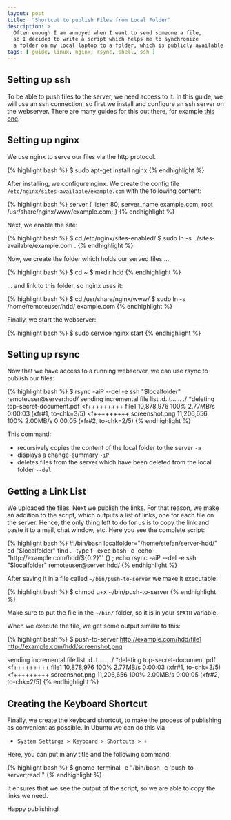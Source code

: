 ```yaml
---
layout: post
title:  "Shortcut to publish Files from Local Folder"
description: >
  Often enough I am annoyed when I want to send someone a file,
  so I decided to write a script which helps me to synchronize
  a folder on my local laptop to a folder, which is publicly available on the internet.
tags: [ guide, linux, nginx, rsync, shell, ssh ]
---
```

## Setting up ssh

To be able to push files to the server, we need access to it.
In this guide, we will use an ssh connection, so first we install and configure an ssh server on the webserver.
There are many guides for this out there, for example
[this one](https://help.ubuntu.com/community/SSH/OpenSSH/Configuring).

## Setting up nginx

We use nginx to serve our files via the http protocol.

{% highlight bash %}
$ sudo apt-get install nginx
{% endhighlight %}

After installing, we configure nginx. We create the
config file `/etc/nginx/sites-available/example.com` with the following content:

{% highlight bash %}
server {
    listen 80;
    server_name example.com;
    root /usr/share/nginx/www/example.com;
}
{% endhighlight %}

Next, we enable the site:

{% highlight bash %}
$ cd /etc/nginx/sites-enabled/
$ sudo ln -s ../sites-available/example.com .
{% endhighlight %}

Now, we create the folder which holds our served files ...

{% highlight bash %}
$ cd ~
$ mkdir hdd
{% endhighlight %}

... and link to this folder, so nginx uses it:

{% highlight bash %}
$ cd /usr/share/nginx/www/
$ sudo ln -s /home/remoteuser/hdd/ example.com
{% endhighlight %}

Finally, we start the webserver:

{% highlight bash %}
$ sudo service nginx start
{% endhighlight %}

## Setting up rsync

Now that we have access to a running webserver, we can use rsync to publish our files:

{% highlight bash %}
$ rsync -aiP --del -e ssh "$localfolder" remoteuser@server:hdd/
sending incremental file list
.d..t...... ./
*deleting   top-secret-document.pdf
<f+++++++++ file1
     10,878,976 100%    2.77MB/s    0:00:03 (xfr#1, to-chk=3/5)
<f+++++++++ screenshot.png
     11,206,656 100%    2.00MB/s    0:00:05 (xfr#2, to-chk=2/5)
{% endhighlight %}

This command:

 * recursively copies the content of the local folder to the server `-a`
 * displays a change-summary `-iP`
 * deletes files from the server which have been deleted from the local folder `--del`

## Getting a Link List

We uploaded the files. Next we publish the links.
For that reason, we make an addition to the script, which outputs a list of links, one for each file on the server.
Hence, the only thing left to do for us is to copy the link and paste it to a mail, chat window, etc. Here you see the complete script:

{% highlight bash %}
#!/bin/bash
localfolder="/home/stefan/server-hdd/"
cd "$localfolder"
find . -type f -exec bash -c 'echo "http://example.com/hdd/${0:2}"' {} \;
echo
rsync -aiP --del -e ssh "$localfolder" remoteuser@server:hdd/
{% endhighlight %}

After saving it in a file called `~/bin/push-to-server` we make it executable:

{% highlight bash %}
$ chmod u+x ~/bin/push-to-server
{% endhighlight %}

Make sure to put the file in the `~/bin/` folder, so it is in your `$PATH` variable.

When we execute the file, we get some output similar to this:

{% highlight bash %}
$ push-to-server
http://example.com/hdd/file1
http://example.com/hdd/screenshot.png

sending incremental file list
.d..t...... ./
*deleting   top-secret-document.pdf
<f+++++++++ file1
     10,878,976 100%    2.77MB/s    0:00:03 (xfr#1, to-chk=3/5)
<f+++++++++ screenshot.png
     11,206,656 100%    2.00MB/s    0:00:05 (xfr#2, to-chk=2/5)
{% endhighlight %}

## Creating the Keyboard Shortcut

Finally, we create the keyboard shortcut, to make the process of publishing as convenient as possible.
In Ubuntu we can do this via

 * `System Settings > Keyboard > Shortcuts > +`

Here, you can put in any title and the following command:

{% highlight bash %}
$ gnome-terminal -e "/bin/bash -c 'push-to-server;read'"
{% endhighlight %}

It ensures that we see the output of the script, so we are able to copy the links we need.

Happy publishing!